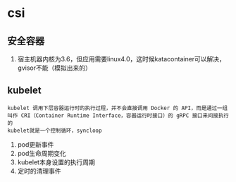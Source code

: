 # csi

## 安全容器
1. 宿主机器内核为3.6，但应用需要linux4.0，这时候katacontainer可以解决，gvisor不能（模拟出来的）

## kubelet
    kubelet 调用下层容器运行时的执行过程，并不会直接调用 Docker 的 API，而是通过一组叫作 CRI（Container Runtime Interface，容器运行时接口）的 gRPC 接口来间接执行的
    kubelet就是一个控制循环，syncloop
1. pod更新事件
1. pod生命周期变化
1. kubelet本身设置的执行周期
1. 定时的清理事件
